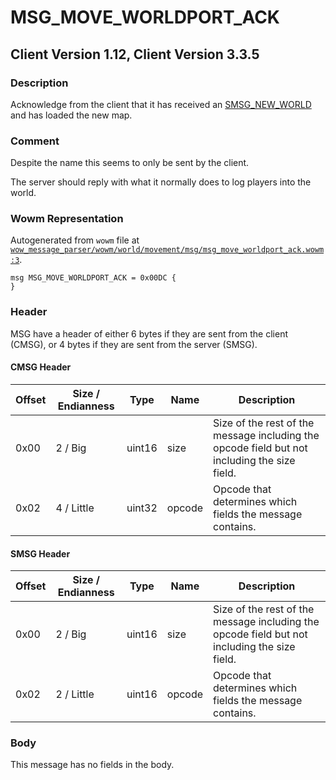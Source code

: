 # MSG_MOVE_WORLDPORT_ACK

## Client Version 1.12, Client Version 3.3.5

### Description

Acknowledge from the client that it has received an [SMSG_NEW_WORLD](./smsg_new_world.md) and has loaded the new map.

### Comment

Despite the name this seems to only be sent by the client.

The server should reply with what it normally does to log players into the world.

### Wowm Representation

Autogenerated from `wowm` file at [`wow_message_parser/wowm/world/movement/msg/msg_move_worldport_ack.wowm:3`](https://github.com/gtker/wow_messages/tree/main/wow_message_parser/wowm/world/movement/msg/msg_move_worldport_ack.wowm#L3).
```rust,ignore
msg MSG_MOVE_WORLDPORT_ACK = 0x00DC {
}
```
### Header

MSG have a header of either 6 bytes if they are sent from the client (CMSG), or 4 bytes if they are sent from the server (SMSG).

#### CMSG Header

| Offset | Size / Endianness | Type   | Name   | Description |
| ------ | ----------------- | ------ | ------ | ----------- |
| 0x00   | 2 / Big           | uint16 | size   | Size of the rest of the message including the opcode field but not including the size field.|
| 0x02   | 4 / Little        | uint32 | opcode | Opcode that determines which fields the message contains.|
#### SMSG Header

| Offset | Size / Endianness | Type   | Name   | Description |
| ------ | ----------------- | ------ | ------ | ----------- |
| 0x00   | 2 / Big           | uint16 | size   | Size of the rest of the message including the opcode field but not including the size field.|
| 0x02   | 2 / Little        | uint16 | opcode | Opcode that determines which fields the message contains.|

### Body

This message has no fields in the body.

